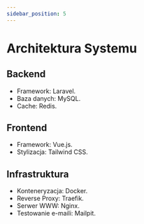 ```yaml
---
sidebar_position: 5
---
```


# Architektura Systemu

## Backend
- Framework: Laravel.
- Baza danych: MySQL.
- Cache: Redis.

## Frontend
- Framework: Vue.js.
- Stylizacja: Tailwind CSS.

## Infrastruktura
- Konteneryzacja: Docker.
- Reverse Proxy: Traefik.
- Serwer WWW: Nginx.
- Testowanie e-maili: Mailpit.
